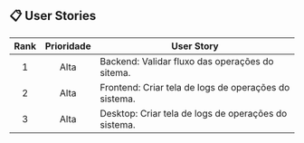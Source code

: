 ## 📋 User Stories <a id="us"></a>

| Rank | Prioridade | User Story                                                                                                                                                                         
| :--: | :--------: | ---------------------------------------------------------------------------------------------------------------------------------------------------------------------------------- |
|  1   |    Alta    | Backend: Validar fluxo das operações do sitema.                                                                                                                                    |
|  2   |    Alta    | Frontend: Criar tela de logs de operações do sistema.                                                                                                                              |
|  3   |    Alta    | Desktop: Criar tela de logs de operações do sistema.                                                                                                                               |
